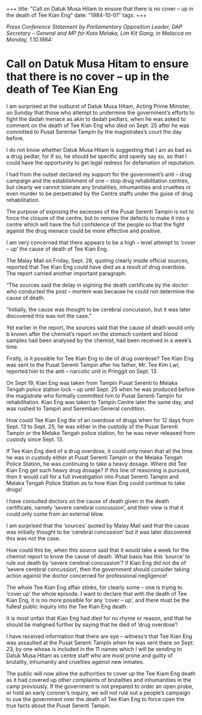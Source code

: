 +++ 
title: "Call on Datuk Musa Hitam to ensure that there is no cover – up in the death of Tee Kian Eng"
date: "1984-10-01"
tags:
+++

_Press Conference Statement by Parliamentary Opposition Leader, DAP Secretary – General and MP for Kota Melaka, Lim Kit Siang, in Malacca on Monday, 1.10.1984:_

# Call on Datuk Musa Hitam to ensure that there is no cover – up in the death of Tee Kian Eng

I am surprised at the outburst of Datuk Musa Hitam, Acting Prime Minister, on Sunday that those who attempt to undermine the government’s efforts to fight the dadah menace as akin to dadah pedlars, when he was asked to comment on the death of Tee Kian Eng who died on Sept. 25 after he was committed to Pusat Serentai Tampin by the magistrates’s court the day before.</u>

I do not know whether Datuk Musa Hitam is suggesting that I am as bad as a drug pedlar, for if so, he should be specific and openly say so, so that I could have the opportunity to get legal redress for defamation of reputation.

I had from the outset declared my support for the government’s anti – drug campaign and the establishment of one – stop drug rehabilitation centres, but clearly we cannot tolerate any brutalities, inhumanities and cruelties or even murder to be perpetrated by the Centre staffs under the guise of drug rehabilitation.

The purpose of exposing the excesses of the Pusat Serenti Tampin is not to force the closure of the centre, but to remove the defects to make it into a centre which will have the full confidence of the people so that the fight against the drug menace could be more effective and positive.

I am very concerned that there appears to be a high – level attempt to ‘cover – up’ the cause of death of Tee Kian Eng.

The Malay Mail on Friday, Sept. 28, quoting clearly inside official sources, reported that Tee Kian Eng could have died as a result of drug overdose. The report carried another important paragraph:

“The sources said the delay in sigining the death certificate by the doctor who conducted the post – mortem was because he could not determine the cause of death.

“Initially, the cause was thought to be cerebral concussion, but it was later discovered this was not the case.”

Yet earlier in the report, the sources said that the cause of death would only b known after the chemist’s report on the stomach content and blood samples had been analysed by the chemist, had been received in a week’s time.

Firstly, is it possible for Tee Kian Eng to die of drug overdose? Tee Kian Eng was sent to the Pusat Serenti Tampin after his father, Mr. Tee Kim Lwi, reported him to the anti – narcotic unit in Pringgit on Sept. 13.

On Sept 19, Kian Eng was taken from Tampin Pusat Serenti to Melaka Tengah police station lock – up until Sept. 25 when he was produced before the magistrate who formally committed him to Pusat Serenti Tampin for rehabilitation. Kian Eng was taken to Tampin Centre later the same day, and was rushed to Tampin and Seremban General condition.

How could Tee Kian Eng die of an overdose of drugs when for 12 days from Sept. 13 to Sept. 25, he was either in the custody of the Pusat Serenti Tampin or the Melaka Tengah police station, for he was never released from custody since Sept. 13.

If Tee Kian Eng died of a drug overdose, it could only mean that all the time he was in custody either at Pusat Serenti Tampin or the Melaka Tengah Police Station, he was continuing to take a heavy dosage. Where did Tee Kian Eng get such heavy drug dosage? If this line of reasoning is pursued, then it would call for a full investigation into Pusat Serenti Tampin and Melaka Tengah Police Station as to how Kian Eng could continue to take drugs!

I have consulted doctors on the cause of death given in the death certificate, namely ‘severe cerebral concussion’, and their view is that it could only come from an external blow.

I am surprised that the ‘sources’ quoted by Malay Mail said that the cause was initially thought to be ‘cerebral concussion’ but it was later discovered this was not the case.

How could this be, when this source said that it would take a week for the chemist report to know the cause of death. What basis has this ‘source’ to rule out death by ‘severe cerebral concussion’? if Kian Eng did not die of ‘severe cerebral concussion’, then the government should consider taking action against the doctor concerned for professional negligence!

The whole Tee Kian Eng affair stinks, for clearly some – one is trying to ‘cover up’ the whole episode. I want to declare that with the death of Tee Kian Eng, it is no more possible for any ‘cover – up’, and there must be the fullest public inquiry into the Tee Kian Eng death.

It is most unfair that Kian Eng had died for no rhyme or reason, and that he should be maligned further by saying that he died of ‘drug overdose’!

I have received information that there are eye – witness’s that Tee Kian Eng was assaulted at the Pusat Serenti Tampin when he was sent there on Sept. 23, by one whose is included in the 11 names which I will be sending to Datuk Musa Hitam as centre staff who are most prone and guilty of brutality, inhumanity and cruelties against new inmates.

The public will now allow the authorities to cover up the Tee Kiam Eng death as it had covered up other complaints of brutalities and inhumanities in the camp previously. If the government is not prepared to order an open probe, or hold an early coroner’s inquiry, we will not rule out a people’s campaign to sue the government over the death of Tee Kian Eng to force open the true facts about the Pusat Serenti Tampin.
 

